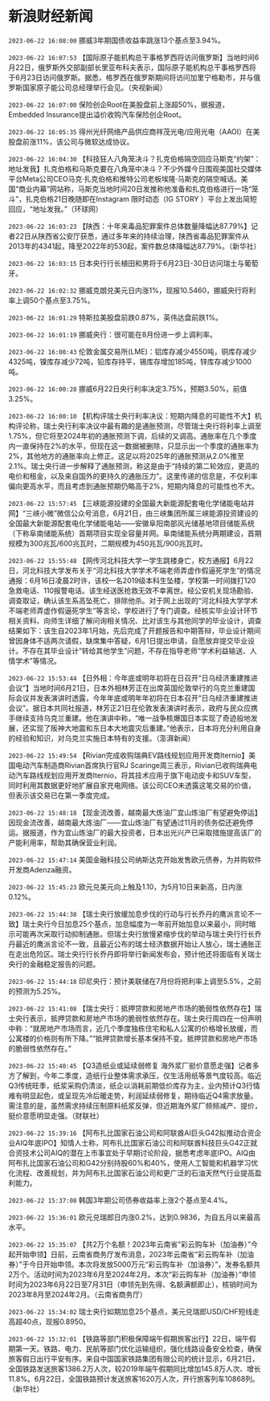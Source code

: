 # 新浪财经新闻
`2023-06-22 16:08:00` 挪威3年期国债收益率跳涨13个基点至3.94%。

`2023-06-22 16:07:53` 【国际原子能机构总干事格罗西将访问俄罗斯】当地时间6月22日，俄罗斯外交部副部长里亚布科夫表示，国际原子能机构总干事格罗西将于6月23日访问俄罗斯。据悉，格罗西在俄罗斯期间将访问加里宁格勒市，并与俄罗斯国家原子能公司总经理举行会见。（央视新闻）

`2023-06-22 16:07:00` 保险创企Root在美股盘前上涨超50%，据报道，Embedded Insurance提出溢价收购汽车保险创企Root。

`2023-06-22 16:05:35` 得州光纤网络产品供应商祥茂光电/应用光电（AAOI）在美股盘前涨11%，该公司与微软达成协议。

`2023-06-22 16:04:30` 【科技狂人八角笼决斗？扎克伯格隔空回应马斯克“约架”：地址发我】扎克伯格和马斯克要在八角笼中决斗？不少外媒今日围观美国社交媒体平台Meta公司CEO马克·扎克伯格和推特公司老板埃隆·马斯克的隔空喊话。美国“商业内幕”网站称，马斯克当地时间20日发推称他准备和扎克伯格进行一场“笼斗”，扎克伯格21日晚随即在Instagram 限时动态（IG STORY ）平台上发出简短回应，“地址发我。”（环球网）

`2023-06-22 16:03:23` 【陕西：十年来毒品犯罪案件总体数量降幅达87.79%】记者22日从陕西省公安厅获悉，通过多年来的持续治理，陕西省毒品犯罪案件从2013年的4341起，降至2022年的530起，案件数总体降幅达87.79%。（新华社）

`2023-06-22 16:03:15` 日本央行行长植田和男将于6月23日-30日访问瑞士与葡萄牙。

`2023-06-22 16:02:32` 挪威克朗兑美元日内涨1%，现报10.5460，挪威央行将利率上调50个基点至3.75%。

`2023-06-22 16:01:29` 特斯拉美股盘前跌0.87%，英伟达盘前跌1%。

`2023-06-22 16:01:19` 挪威央行：很可能在8月份进一步上调利率。

`2023-06-22 16:00:43` 伦敦金属交易所(LME)：铝库存减少4550吨，铜库存减少4325吨，镍库存减少72吨，铅库存持平，锡库存增加185吨，锌库存减少1000吨。

`2023-06-22 16:00:28` 挪威6月22日央行利率决定3.75%，预期3.50%，前值3.25%。

`2023-06-22 16:00:10` 【机构评瑞士央行利率决议：短期内降息的可能性不大】机构评论称，瑞士央行利率决议中最有趣的是通胀预测，尽管瑞士央行将利率上调至1.75%，但它将至2024年初的通胀预测下调，后续的又调高。通胀率在几个季度内一直保持在2%的水平，但现在这一数据被删除，只显示出一个季度的通胀率为2%，其他地方的通胀率向上修正。这足以将2025年的通胀预测从2.0%推至2.1%。瑞士央行进一步解释了通胀预测，称这是由于“持续的第二轮效应，更高的电价和租金，以及来自国外的更持久的通胀压力”。这里传递的信息是，不仅利率偏向更高水平，而且考虑到通胀预期仍略高于2%，短期内降息的可能性也不大。

`2023-06-22 15:57:45` 【三峡能源投建的全国最大新能源配套电化学储能电站并网】“三峡小微”微信公众号消息，6月21日，由三峡集团所属三峡能源投资建设的全国最大新能源配套电化学储能电站——安徽阜阳南部风光储基地项目储能系统（下称阜南储能系统）首期项目实现全容量并网。阜南储能系统分两期建设，首期规模为300兆瓦/600兆瓦时，二期规模为450兆瓦/900兆瓦时。

`2023-06-22 15:55:48` 【网传河北科技大学一学生跳楼身亡，校方通报】6月22日，河北科技大学发布关于“河北科技大学学术不端老师弄虚作假逼死学生”的情况通报：6月16日凌晨2时许，该校一名2019级本科生坠楼，学校第一时间拨打120急救电话、110报警电话。该生经送医抢救无效不幸离世。经公安机关现场勘验、调查取证，确认该生系高坠死亡，排除他杀。对于网上出现的“河北科技大学学术不端老师弄虚作假逼死学生”等言论，学校进行了专门调查。经核实毕业设计环节相关资料、向师生详细了解问询相关情况、比对该生与其他同学的毕业设计，调查结果如下：该生自2023年1月始，先后完成了开题报告和中期答辩，毕业设计期间曾因身体不适两次请假，缺席集中答疑，6月1日提出申请，自愿放弃提交毕业设计。不存在其毕业设计“转给其他学生”问题，不存在指导老师“学术利益输送、人情学术”等情况。

`2023-06-22 15:53:44` 【日外相：今年底或明年初将在日召开“日乌经济重建推进会议”】当地时间6月21日，日本外相林芳正在出席英国伦敦举行的乌克兰重建国际会议并发表演讲时透露，今年年底或明年年初将在日本召开“日乌经济重建推进会议”。据日本共同社报道，林芳正21日在伦敦发表演讲时表示，政府与民众应携手继续支持乌克兰重建。他在演讲中称，“唯一战争核爆国日本实现了奇迹般地发展，还实现了阪神大地震和东日本大地震灾后重建。”他表示，日本将充分利用自身的经验和知识，对乌克兰实施日本特有的支援。（澎湃新闻）

`2023-06-22 15:49:54` 【Rivian完成收购瑞典EV路线规划应用开发商Iternio】美国电动汽车制造商Rivian首席执行官RJ Scaringe周三表示，Rivian已收购瑞典电动汽车路线规划应用开发商Iternio，将其技术应用于旗下电动皮卡和SUV车型，同时利用其数据更好地扩展自家充电网络。该公司CEO未透露这笔交易的价值，但表示该交易已在第一季度完成。

`2023-06-22 15:48:18` 【现金流改善，越南最大炼油厂宜山炼油厂有望避免停运】因现金流改善，越南最大炼油厂——宜山炼油厂有望通过11月的债务偿还避免停运。据报道，作为宜山炼油厂的最大投资者，日本出光兴产已采取措施提高该厂的产能利用率，帮助其确保营业利润。

`2023-06-22 15:47:14` 美国金融科技公司纳斯达克开始发售欧元债券，为并购软件开发商Adenza融资。

`2023-06-22 15:45:23` 欧元兑美元向上触及1.10，为5月10日来新高，日内涨0.12%。

`2023-06-22 15:44:38` 【瑞士央行放缓加息步伐的行动与行长乔丹的鹰派言论不一致】瑞士央行今日加息25个基点，加息幅度为一年前开始加息以来最小，同时暗示可能再次采取行动抑制通胀。但瑞士央行放慢紧缩步伐的举动与瑞士央行行长乔丹最近的鹰派言论不一致，且最近公布的瑞士经济数据开始让人放心，瑞士通胀正在走出危险区。瑞士央行行长乔丹即将举行新闻发布会，预计他还将面临有关瑞士央行的金融稳定报告的问题。

`2023-06-22 15:44:18` 印尼央行：预计美联储在7月份将把利率上调至5.5%，之前的预测为5.25%。

`2023-06-22 15:41:08` 【瑞士央行：抵押贷款和房地产市场的脆弱性依然存在】瑞士央行表示，抵押贷款和房地产市场的脆弱性依然存在。瑞士央行周四在一份声明中称：“就房地产市场而言，近几个季度独栋住宅和私人公寓的价格增长放缓，而公寓楼的价格则有所下降。”“抵押贷款增长基本保持不变。抵押贷款和房地产市场的脆弱性依然存在。”

`2023-06-22 15:40:45` 【Q3造纸业或延续弱修复 海外浆厂挺价意愿走强】记者多方了解到，今年二季度，造纸行业整体需求承压，仅生活用纸等景气度较高。临近Q3传统旺季，纸浆采购仍清淡，纸企以消耗前期低价库存为主，业内预计Q3行情难有明显起色，或呈现先冷后暖走势，利润延续弱修复，期待临近Q4需求放量。需注意的是，虽然需求持续压制原料纸浆反弹，但近期海外浆厂频频减产、提价，挺价意愿明显走强。（财联社）

`2023-06-22 15:39:16` 【阿布扎比国家石油公司和阿联酋AI巨头G42拟推动合资企业AIQ年底IPO】知情人士称，阿布扎比国家石油公司和阿联酋科技巨头G42正就合资技术公司AIQ的潜在上市事宜处于早期讨论阶段，据悉考虑年底IPO。AIQ由阿布扎比国家石油公司和G42分别持股60%和40%，使用人工智能和机器学习优化流程、改善规划，并为阿布扎比国家石油公司和更广泛的石油天然气行业提高盈利能力。

`2023-06-22 15:37:08` 韩国3年期公司债券收益率上涨2个基点至4.4%。

`2023-06-22 15:36:01` 欧元兑瑞郎日内涨0.2%，达到0.9836，为自五月以来最高水平。

`2023-06-22 15:35:07` 【共2万个名额！2023年云南省“彩云购车补（加油券）”今起开始申领】日前，云南省商务厅发布消息，2023年云南省“彩云购车补（加油券）”于今日开始申领。本次将发放5000万元“彩云购车补（加油券）”，发券名额共2万个。活动时间为2023年6月至2024年2月。本次“彩云购车补（加油券）”申领时间为2023年6月22日至7月31日（申领先到先得、名额满额即止），核销时间为2023年8月至2024年2月。（云南省商务厅）

`2023-06-22 15:34:02` 瑞士央行如期加息25个基点，美元兑瑞郎USD/CHF短线走高超40点，现报0.8950。

`2023-06-22 15:32:01` 【铁路等部门积极保障端午假期旅客出行】22日，端午假期第一天。铁路、电力、民航等部门优化运输组织，强化线路设备安全检查，确保旅客假日出行平安有序。来自中国国家铁路集团有限公司的统计显示，6月21日，全国铁路发送旅客1386.2万人次，较2019年端午假期同比增加145.8万人次、增长11.8%。6月22日，全国铁路预计发送旅客1620万人次，开行旅客列车10868列。（新华社）

